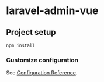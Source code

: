# laravel-admin-vue

## Project setup
```
npm install
```

### Customize configuration
See [Configuration Reference](https://cli.vuejs.org/config/).
